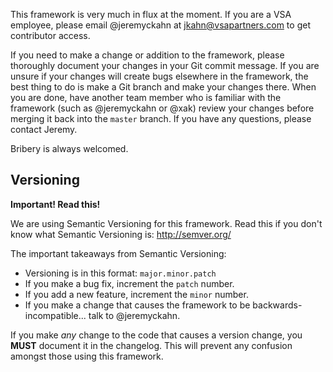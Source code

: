 This framework is very much in flux at the moment.  If you are a VSA employee, please email @jeremyckahn at jkahn@vsapartners.com to get contributor access.

If you need to make a change or addition to the framework, please thoroughly document your changes in your Git commit message.  If you are unsure if your changes will create bugs elsewhere in the framework, the best thing to do is make a Git branch and make your changes there.  When you are done, have another team member who is familiar with the framework (such as @jeremyckahn or @xak) review your changes before merging it back into the `master` branch.  If you have any questions, please contact Jeremy.

Bribery is always welcomed.

Versioning
---

__Important!  Read this!__

We are using Semantic Versioning for this framework.  Read this if you don't know what Semantic Versioning is: http://semver.org/

The important takeaways from Semantic Versioning:

  * Versioning is in this format: `major.minor.patch`
  * If you make a bug fix, increment the `patch` number.
  * If you add a new feature, increment the `minor` number.
  * If you make a change that causes the framework to be backwards-incompatible... talk to @jeremyckahn.

If you make _any_ change to the code that causes a version change, you __MUST__ document it in the changelog.  This will prevent any confusion amongst those using this framework.
